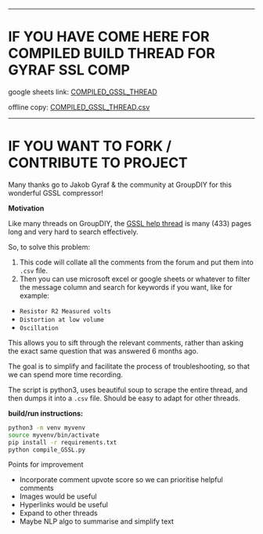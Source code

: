 ---------

# IF YOU HAVE COME HERE FOR COMPILED BUILD THREAD FOR GYRAF SSL COMP

google sheets link: [COMPILED_GSSL_THREAD](https://docs.google.com/spreadsheets/d/e/2PACX-1vTAL9sXreWVoh8NumRVwEbLSpM1RYr5DwI0iPgEExkyjEc3JIpAmQ5r7NQMIKoCCIbJS3LWcIvyyW0p/pubhtml)

offline copy: [COMPILED_GSSL_THREAD.csv](https://docs.google.com/spreadsheets/d/e/2PACX-1vTAL9sXreWVoh8NumRVwEbLSpM1RYr5DwI0iPgEExkyjEc3JIpAmQ5r7NQMIKoCCIbJS3LWcIvyyW0p/pub?output=csv)

------


# IF YOU WANT TO FORK / CONTRIBUTE TO PROJECT

Many thanks go to Jakob Gyraf & the community at GroupDIY for this wonderful GSSL compressor!

**Motivation**

Like many threads on GroupDIY, the [GSSL help thread](https://groupdiy.com/threads/gssl-help-thread.47/) is many (433) pages long and very hard to search effectively.

So, to solve this problem:
1. This code will collate all the comments from the forum and put them into ```.csv``` file. 
2. Then you can use microsoft excel or google sheets or whatever to filter the message column and search for keywords if you want, like for example:

- ```Resistor R2 Measured volts```
- ```Distortion at low volume```
- ```Oscillation```


This allows you to sift through the relevant comments, rather than asking the exact same question that was answered 6 months ago.

The goal is to simplify and facilitate the process of troubleshooting, so that we can spend more time recording.

The script is python3, uses beautiful soup to scrape the entire thread, and then dumps it into a ```.csv``` file. Should be easy to adapt for other threads.

**build/run instructions:**

```sh
python3 -m venv myvenv
source myvenv/bin/activate
pip install -r requirements.txt
python compile_GSSL.py
```

Points for improvement
- Incorporate comment upvote score so we can prioritise helpful comments
- Images would be useful
- Hyperlinks would be useful
- Expand to other threads
- Maybe NLP algo to summarise and simplify text



